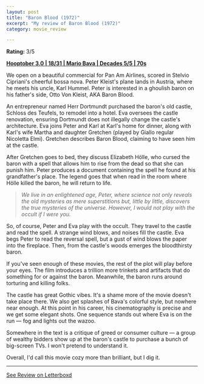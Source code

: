 ```yaml
---
layout: post
title: "Baron Blood (1972)"
excerpt: "My review of Baron Blood (1972)"
category: movie_review

---
```


**Rating:** 3/5

<b><a href="https://boxd.it/pRNoI/detail">Hooptober 3.0 | 18/31 | Mario Bava | Decades 5/5 | 70s</a></b>

We open on a beautiful commercial for Pan Am Airlines, scored in Stelvio Cipriani's cheerful bossa nova. Peter Kleist's plane lands in Austria, where he meets his uncle, Karl Hummel. Peter is interested in a ghoulish baron on his father's side, Otto Von Kleist, AKA Baron Blood.

An entrepreneur named Herr Dortmundt purchased the baron's old castle, Schloss des Teufels, to remodel into a hotel. Eva oversees the castle renovation, ensuring Dortmundt does not illegally change the castle's architecture. Eva joins Peter and Karl at Karl's home for dinner, along with Karl's wife Martha and daughter Gretchen (played by Giallo regular Nicoletta Elmi). Gretchen describes Baron Blood, claiming to have seen him at the castle.

After Gretchen goes to bed, they discuss Elizabeth Hölle, who cursed the baron with a spell that allows him to rise from the dead so that she can punish him. Peter produces a document containing the spell he found at his grandfather's place. The legend goes that when read in the room where Hölle killed the baron, he will return to life.

<blockquote><i>We live in an enlightened age, Peter, where science not only reveals the old mysteries as mere superstitions but, little by little, discovers the true mysteries of the universe. However, I would not play with the occult if I were you.</i></blockquote>

So, of course, Peter and Eva play with the occult. They travel to the castle and read the spell. A strange wind blows, and noises fill the castle. Eva begs Peter to read the reversal spell, but a gust of wind blows the paper into the fireplace. Then, from the castle's woods emerges the bloodthirsty baron.

If you've seen enough of these movies, the rest of the plot will play before your eyes. The film introduces a trillion more trinkets and artifacts that do something for or against the baron. Meanwhile, the baron runs around torturing and killing folks.

The castle has great Gothic vibes. It's a shame more of the movie doesn't take place there. We also get splashes of Bava's colorful style, but nowhere near enough. At this point in his career, his cinematography is precise and we get some elegant shots. One sequence stands out where Eva is on the run — fog and lights out the wazoo.

Somewhere in the text is a critique of greed or consumer culture — a group of wealthy bidders show up at the baron's castle to purchase a bunch of big-screen TVs. I won't pretend to understand it.

Overall, I'd call this movie cozy more than brilliant, but I dig it.

<hr>

[See Review on Letterboxd](https://boxd.it/6HxHLb)
